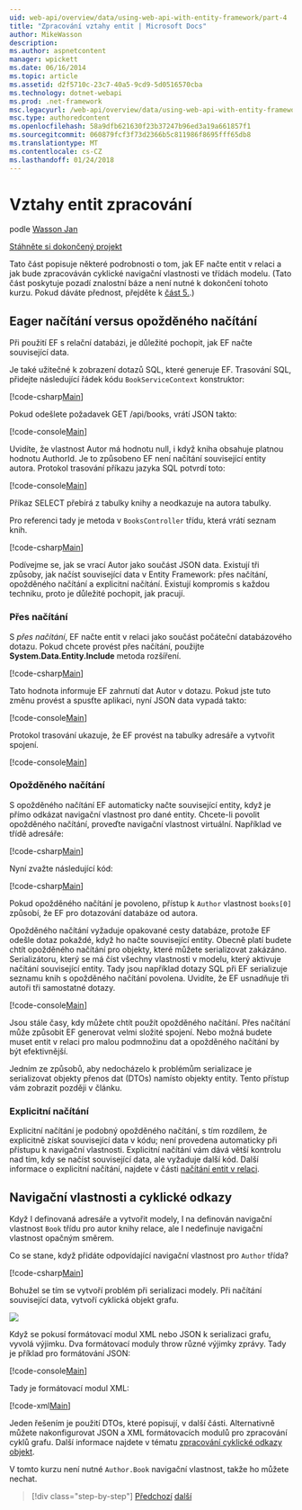 ```yaml
---
uid: web-api/overview/data/using-web-api-with-entity-framework/part-4
title: "Zpracování vztahy entit | Microsoft Docs"
author: MikeWasson
description: 
ms.author: aspnetcontent
manager: wpickett
ms.date: 06/16/2014
ms.topic: article
ms.assetid: d2f5710c-23c7-40a5-9cd9-5d0516570cba
ms.technology: dotnet-webapi
ms.prod: .net-framework
msc.legacyurl: /web-api/overview/data/using-web-api-with-entity-framework/part-4
msc.type: authoredcontent
ms.openlocfilehash: 58a9dfb621630f23b37247b96ed3a19a661857f1
ms.sourcegitcommit: 060879fcf3f73d2366b5c811986f8695fff65db8
ms.translationtype: MT
ms.contentlocale: cs-CZ
ms.lasthandoff: 01/24/2018
---
```

<a name="handling-entity-relations"></a>Vztahy entit zpracování
====================
podle [Wasson Jan](https://github.com/MikeWasson)

[Stáhněte si dokončený projekt](https://github.com/MikeWasson/BookService)

Tato část popisuje některé podrobnosti o tom, jak EF načte entit v relaci a jak bude zpracováván cyklické navigační vlastnosti ve třídách modelu. (Tato část poskytuje pozadí znalostní báze a není nutné k dokončení tohoto kurzu. Pokud dáváte přednost, přejděte k [část 5.](part-5.md).)

## <a name="eager-loading-versus-lazy-loading"></a>Eager načítání versus opožděného načítání

Při použití EF s relační databázi, je důležité pochopit, jak EF načte související data.

Je také užitečné k zobrazení dotazů SQL, které generuje EF. Trasování SQL, přidejte následující řádek kódu `BookServiceContext` konstruktor:

[!code-csharp[Main](part-4/samples/sample1.cs)]

Pokud odešlete požadavek GET /api/books, vrátí JSON takto:

[!code-console[Main](part-4/samples/sample2.cmd)]

Uvidíte, že vlastnost Autor má hodnotu null, i když kniha obsahuje platnou hodnotu AuthorId. Je to způsobeno EF není načítání související entity autora. Protokol trasování příkazu jazyka SQL potvrdí toto:

[!code-console[Main](part-4/samples/sample3.sql)]

Příkaz SELECT přebírá z tabulky knihy a neodkazuje na autora tabulky.

Pro referenci tady je metoda v `BooksController` třídu, která vrátí seznam knih.

[!code-csharp[Main](part-4/samples/sample4.cs)]

Podívejme se, jak se vrací Autor jako součást JSON data. Existují tři způsoby, jak načíst související data v Entity Framework: přes načítání, opožděného načítání a explicitní načítání. Existují kompromis s každou techniku, proto je důležité pochopit, jak pracují.

### <a name="eager-loading"></a>Přes načítání

S *přes načítání*, EF načte entit v relaci jako součást počáteční databázového dotazu. Pokud chcete provést přes načítání, použijte **System.Data.Entity.Include** metoda rozšíření.

[!code-csharp[Main](part-4/samples/sample5.cs)]

Tato hodnota informuje EF zahrnutí dat Autor v dotazu. Pokud jste tuto změnu provést a spusťte aplikaci, nyní JSON data vypadá takto:

[!code-console[Main](part-4/samples/sample6.cmd)]

Protokol trasování ukazuje, že EF provést na tabulky adresáře a vytvořit spojení.

[!code-console[Main](part-4/samples/sample7.cmd)]

### <a name="lazy-loading"></a>Opožděného načítání

S opožděného načítání EF automaticky načte související entity, když je přímo odkázat navigační vlastnost pro dané entity. Chcete-li povolit opožděného načítání, proveďte navigační vlastnost virtuální. Například ve třídě adresáře:

[!code-csharp[Main](part-4/samples/sample8.cs?highlight=6)]

Nyní zvažte následující kód:

[!code-csharp[Main](part-4/samples/sample9.cs)]

Pokud opožděného načítání je povoleno, přístup k `Author` vlastnost `books[0]` způsobí, že EF pro dotazování databáze od autora.

Opožděného načítání vyžaduje opakované cesty databáze, protože EF odešle dotaz pokaždé, když ho načte související entity. Obecně platí budete chtít opožděného načítání pro objekty, které můžete serializovat zakázáno. Serializátoru, který se má číst všechny vlastnosti v modelu, který aktivuje načítání související entity. Tady jsou například dotazy SQL při EF serializuje seznamu knih s opožděného načítání povolena. Uvidíte, že EF usnadňuje tři autoři tři samostatné dotazy.

[!code-console[Main](part-4/samples/sample10.sql)]

Jsou stále časy, kdy můžete chtít použít opožděného načítání. Přes načítání může způsobit EF generovat velmi složité spojení. Nebo možná budete muset entit v relaci pro malou podmnožinu dat a opožděného načítání by být efektivnější.

Jedním ze způsobů, aby nedocházelo k problémům serializace je serializovat objekty přenos dat (DTOs) namísto objekty entity. Tento přístup vám zobrazit později v článku.

### <a name="explicit-loading"></a>Explicitní načítání

Explicitní načítání je podobný opožděného načítání, s tím rozdílem, že explicitně získat související data v kódu; není provedena automaticky při přístupu k navigační vlastnosti. Explicitní načítání vám dává větší kontrolu nad tím, kdy se načíst související data, ale vyžaduje další kód. Další informace o explicitní načítání, najdete v části [načítání entit v relaci](https://msdn.microsoft.com/data/jj574232#explicit).

## <a name="navigation-properties-and-circular-references"></a>Navigační vlastnosti a cyklické odkazy

Když I definovaná adresáře a vytvořit modely, I na definován navigační vlastnost `Book` třídu pro autor knihy relace, ale I nedefinuje navigační vlastnost opačným směrem.

Co se stane, když přidáte odpovídající navigační vlastnost pro `Author` třída?

[!code-csharp[Main](part-4/samples/sample11.cs?highlight=7)]

Bohužel se tím se vytvoří problém při serializaci modely. Při načítání související data, vytvoří cyklická objekt grafu.

![](part-4/_static/image1.png)

Když se pokusí formátovací modul XML nebo JSON k serializaci grafu, vyvolá výjimku. Dva formátovací moduly throw různé výjimky zprávy. Tady je příklad pro formátování JSON:

[!code-console[Main](part-4/samples/sample12.cmd)]

Tady je formátovací modul XML:

[!code-xml[Main](part-4/samples/sample13.xml)]

Jeden řešením je použití DTOs, které popisují, v další části. Alternativně můžete nakonfigurovat JSON a XML formátovacích modulů pro zpracování cyklů grafu. Další informace najdete v tématu [zpracování cyklické odkazy objekt](../../formats-and-model-binding/json-and-xml-serialization.md#handling_circular_object_references).

V tomto kurzu není nutné `Author.Book` navigační vlastnost, takže ho můžete nechat.

>[!div class="step-by-step"]
[Předchozí](part-3.md)
[další](part-5.md)
